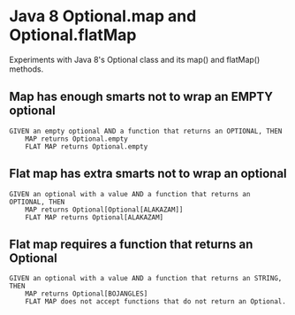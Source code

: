 # Java 8 Optional.map and Optional.flatMap
Experiments with Java 8's Optional class and its map() and flatMap() methods.

## Map has enough smarts not to wrap an EMPTY optional
```
GIVEN an empty optional AND a function that returns an OPTIONAL, THEN
	MAP returns Optional.empty
	FLAT MAP returns Optional.empty
```

## Flat map has extra smarts not to wrap an optional
```
GIVEN an optional with a value AND a function that returns an OPTIONAL, THEN
	MAP returns Optional[Optional[ALAKAZAM]]
	FLAT MAP returns Optional[ALAKAZAM]
```

## Flat map requires a function that returns an Optional
```
GIVEN an optional with a value AND a function that returns an STRING, THEN
	MAP returns Optional[BOJANGLES]
	FLAT MAP does not accept functions that do not return an Optional.
```
